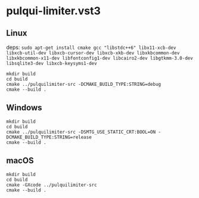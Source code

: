 # pulqui-limiter.vst3

## Linux

deps: `sudo apt-get install cmake gcc "libstdc++6" libx11-xcb-dev libxcb-util-dev libxcb-cursor-dev libxcb-xkb-dev libxkbcommon-dev libxkbcommon-x11-dev libfontconfig1-dev libcairo2-dev libgtkmm-3.0-dev libsqlite3-dev libxcb-keysyms1-dev`

```
mkdir build
cd build
cmake ../pulquilimiter-src -DCMAKE_BUILD_TYPE:STRING=debug
cmake --build .
```

## Windows

```
mkdir build
cd build
cmake ../pulquilimiter-src -DSMTG_USE_STATIC_CRT:BOOL=ON -DCMAKE_BUILD_TYPE:STRING=release
cmake --build .
```

## macOS

```
mkdir build
cd build
cmake -GXcode ../pulquilimiter-src
cmake --build .
```